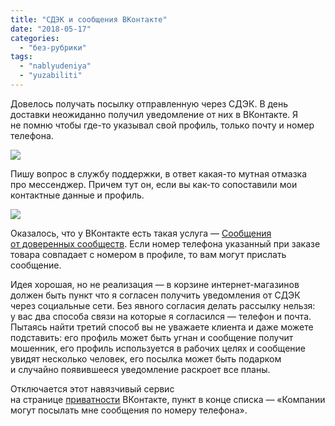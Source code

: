```yaml
---
title: "СДЭК и сообщения ВКонтакте"
date: "2018-05-17"
categories: 
  - "без-рубрики"
tags: 
  - "nablyudeniya"
  - "yuzabiliti"
---
```


Довелось получать посылку отправленную через СДЭК. В день доставки неожиданно получил уведомление от них в ВКонтакте. Я не помню чтобы где-то указывал свой профиль, только почту и номер телефона.

![](/blog/assets/img/cdek-vkontakte-lg.png)

Пишу вопрос в службу поддержки, в ответ какая-то мутная отмазка про мессенджер. Причем тут он, если вы как-то сопоставили мои контактные данные и профиль.

![](/blog/assets/img/otvet-cdek-vk-lg.png)

Оказалось, что у ВКонтакте есть такая услуга — [Сообщения от доверенных сообществ](https://vk.me/products/notify/). Если номер телефона указанный при заказе товара совпадает с номером в профиле, то вам могут прислать сообщение.

Идея хорошая, но не реализация — в корзине интернет-магазинов должен быть пункт что я согласен получить уведомления от СДЭК через социальные сети. Без явного согласия делать рассылку нельзя: у вас два способа связи на которые я согласился — телефон и почта. Пытаясь найти третий способ вы не уважаете клиента и даже можете подставить: его профиль может быть угнан и сообщение получит мошенник, его профиль используется в рабочих целях и сообщение увидят несколько человек, его посылка может быть подарком и случайно появившееся уведомление раскроет все планы.

Отключается этот навязчивый сервис на странице [приватности](https://vk.com/settings?act=privacy) ВКонтакте, пункт в конце списка — «Компании могут посылать мне сообщения по номеру телефона».
